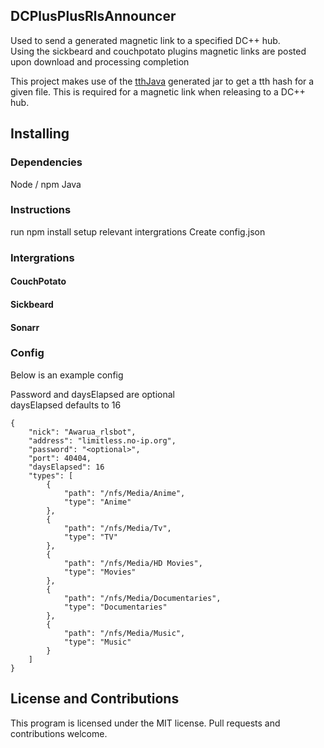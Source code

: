 ## DCPlusPlusRlsAnnouncer

Used to send a generated magnetic link to a specified DC++ hub.<br>
Using the sickbeard and couchpotato plugins magnetic links are posted upon download and processing completion

This project makes use of the [tthJava](https://github.com/Awarua-/tthJava) generated jar to get a tth hash for a given file. This is required for a magnetic link when releasing to a DC++ hub.

## Installing
### Dependencies
Node / npm
Java

### Instructions
run npm install
setup relevant intergrations
Create config.json

### Intergrations

#### CouchPotato

#### Sickbeard

#### Sonarr

### Config
Below is an example config

Password and daysElapsed are optional<br>
daysElapsed defaults to 16
```
{
    "nick": "Awarua_rlsbot",
    "address": "limitless.no-ip.org",
    "password": "<optional>",
    "port": 40404,
    "daysElapsed": 16
    "types": [
        {
            "path": "/nfs/Media/Anime",
            "type": "Anime"
        },
        {
            "path": "/nfs/Media/Tv",
            "type": "TV"
        },
        {
            "path": "/nfs/Media/HD Movies",
            "type": "Movies"
        },
        {
            "path": "/nfs/Media/Documentaries",
            "type": "Documentaries"
        },
        {
            "path": "/nfs/Media/Music",
            "type": "Music"
        }
    ]
}
```


## License and Contributions
This program is licensed under the MIT license. Pull requests and contributions welcome.
